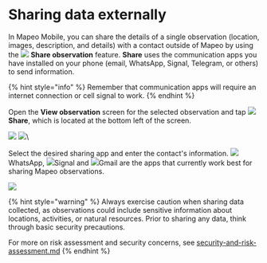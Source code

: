 # Sharing data externally

In Mapeo Mobile, you can share the details of a single observation (location, images, description, and details) with a contact outside of Mapeo by using the ![](../../../.gitbook/assets/app\_icons\_share\_35px.png) **Share observation** feature. **Share** uses the communication apps you have installed on your phone (email, WhatsApp, Signal, Telegram, or others) to send information.

{% hint style="info" %}
Remember that communication apps will require an internet connection or cell signal to work.
{% endhint %}

Open the **View observation** screen for the selected observation and tap  ![](../../../.gitbook/assets/app\_icons\_share\_35px.png) **Share**, which is located at the bottom left of the screen.&#x20;

![](../../../.gitbook/assets/Mm\_Observations\_list\_screen-select\_obs.jpg)  ![](../../../.gitbook/assets/Share\_button.jpg)\


Select the desired sharing app and enter the contact's information. ![](../../../.gitbook/assets/WhatsApp-logo.png)WhatsApp, ![](../../../.gitbook/assets/Signal-logo.png)Signal and ![](../../../.gitbook/assets/Gmail-logo.png)Gmail are the apps that currently work best for sharing Mapeo observations.

![](../../../.gitbook/assets/Mm\_Share\_observation\_options.jpg)

{% hint style="warning" %}
Always exercise caution when sharing data collected, as observations could include sensitive information about locations, activities, or natural resources. Prior to sharing any data, think through basic security precautions.

For more on risk assessment and security concerns, see [security-and-risk-assessment.md](../../essentials-for-a-successful-mapeo-project/security-and-risk-assessment.md "mention")
{% endhint %}

